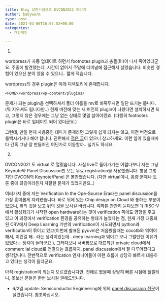 ```yaml
---
title: Blog 살린기념으로 DVCON2021 이야기
author: babyworm
type: post
date: 2021-03-06T16:07:52+00:00
categories:
  - 개인적인

---
```

1.
wordpress가 자동 업데이트 하면서 footnotes plugin과 충돌(!!!)이 나서 죽어있더군요. 주중에 발견했는데, 시간이 없어서 주말에 터미널에 접근해서 살렸습니다. 비슷한 경험이 있으신 분이 있을 수 있으니.. 짧게 적습니다.

wordpress의 경우 plugin은 아래 디렉토리에 존재합니다.

<pre class="wp-block-code"><code>&lt;HOME&gt;/wordpress/wp-content/plugins/</code></pre>

문제가 되는 plugin을 선택하셔서 폴더 이름을 mv로 바꿔두시면 일단 뜨기는 뜹니다. (뭐 지우셔도 됩니다만..)
현재 버전에 맞는 새 버전의 plugin이 나왔다면 설치하시면 되고, 그렇지 않은 경우에는 그냥 없는 상태로 몇일 살아야겠죠. (다행히 footnotes plugin은 바로 업데이트 되어 있더군요.)

그런데, 만일 현재 사용중인 테마가 문제라면 그렇게 쉽게 되지는 않고, 이전 버전으로 롤백시키거나 해야 합니다. 관련해서 <a rel="noreferrer noopener" href="http://babyworm.net/archives/1989" target="_blank">적은 글</a>이 있으니 참고하세요. 이런 일이 있을때마다 간혹 그냥 잘 만들어진 어딘가로 이동할까.. 싶기도 하네요.

2.

DVCON2021 도 virtual 로 열렸습니다. 사실 live로 들어가기는 어렵다보니 저는 그냥 Keynote와 Panel Discussion만 보는 무료 registration을 사용했습니다. 항상 그렇지만 DVCON의 Keynote/Panel 은 볼만했습니다. (다만 virtual이니, 음량 문제나 토론 중에 끊김이라든지 자잘한 문제가 있었지만요..)

여러가지 중에 저는 Verification In the Ope-Source Era라는 panel discussion을 가장 흥미롭게 지켜봤습니다. 바로 뒤에 있는 Chip design on Cloud 와 통하는 부분이 있으니, 앞의 것을 보고 뒤의 것을 보시길 바랍니다. 여하튼 찬찬히 듣다보면 1) RISC-V에서 활성화되기 시작한 open hardware라는 것이 verification 쪽에도 영향을 주고 있고 이 과정에서 verification 환경을 공유하는 형태가 늘었다는 점, 현재 가장 대중화된 CRV에서 Deep Learning 기반의 verification이 시도되면서 python과 verification이 묶이고 있고(이번에 발표된 pyuvm은 처음봤을때는 cocotb와 엮여야 해서, 이런걸 왜.. 라는 생각이었는데.. deep learning과 엮이고 보니 그럴만한 이유가 있었다는 생각이 들더군요.), 그러다보니 서버팜으로 대표되던 private cloud에서 commerc
ial cloud로 연결되는 흐름까지, panel discussion에서 잘 다루어졌다고 생각합니다. 전반적으로 verification 엔지니어들이 이런 흐름에 상당히 빠르게 대응하고 있다는 생각이 들더군요.

아직 registration이 되는지 모르겠습니다만, 전례로 봤을때 상당히 빠른 시점에 풀릴테니, 못보신 분들은 한번 보시길 권해드립니다.

  * 6/2일 update: Semiconductor Engineering에 위의 <a rel="noreferrer noopener" href="https://semiengineering.com/continuing-challenges-for-open-source-verification/?cmid=d9e3dcd0-3235-4ed6-b030-38b2cb53a567" target="_blank">panel discussion 전문</a>이 실렸습니다. 참조하십시오.